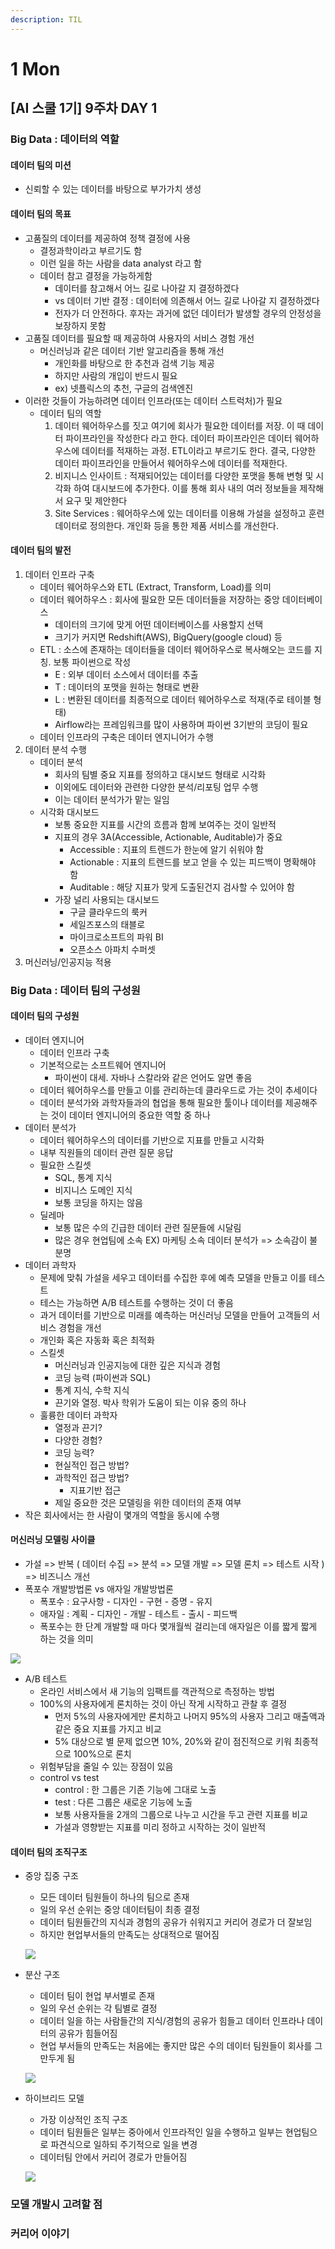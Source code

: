 ```yaml
---
description: TIL
---
```


# 1 Mon

## \[AI 스쿨 1기\] 9주차 DAY 1

### Big Data : 데이터의 역할

#### 데이터 팀의 미션

* 신뢰할 수 있는 데이터를 바탕으로 부가가치 생성

#### 데이터 팀의 목표

* 고품질의 데이터를 제공하여 정책 결정에 사용
  * 결정과학이라고 부르기도 함
  * 이런 일을 하는 사람을 data analyst 라고 함
  * 데이터 참고 결정을 가능하게함
    * 데이터를 참고해서 어느 길로 나아갈 지 결정하겠다
    * vs 데이터 기반 결정 : 데이터에 의존해서 어느 길로 나아갈 지 결정하겠다
    * 전자가 더 안전하다. 후자는 과거에 없던 데이터가 발생할 경우의 안정성을 보장하지 못함
* 고품질 데이터를 필요할 때 제공하여 사용자의 서비스 경험 개선
  * 머신러닝과 같은 데이터 기반 알고리즘을 통해 개선
    * 개인화를 바탕으로 한 추천과 검색 기능 제공
    * 하지만 사람의 개입이 반드시 필요
    * ex\) 넷플릭스의 추천, 구글의 검색엔진
* 이러한 것들이 가능하려면 데이터 인프라\(또는 데이터 스트럭처\)가 필요
  * 데이터 팀의 역할
    1. 데이터 웨어하우스를 짓고 여기에 회사가 필요한 데이터를 저장. 이 때 데이터 파이프라인을 작성한다 라고 한다. 데이터 파이프라인은 데이터 웨어하우스에 데이터를 적재하는 과정. ETL이라고 부르기도 한다. 결국, 다양한 데이터 파이프라인을 만들어서 웨어하우스에 데이터를 적재한다.
    2. 비지니스 인사이트 : 적재되어있는 데이터를  다양한 포맷을 통해 변형 및 시각화 하여 대시보드에 추가한다. 이를 통해 회사 내의 여러 정보들을 제작해서 요구 및 제안한다
    3. Site Services : 웨어하우스에 있는 데이터를 이용해 가설을 설정하고 훈련 데이터로 정의한다. 개인화 등을 통한 제품 서비스를 개선한다. 

#### 데이터 팀의 발전

1. 데이터 인프라 구축
   * 데이터 웨어하우스와 ETL \(Extract, Transform, Load\)를 의미
   * 데이터 웨어하우스 : 회사에 필요한 모든 데이터들을 저장하는 중앙 데이터베이스
     * 데이터의 크기에 맞게 어떤 데이터베이스를 사용할지 선택
     * 크기가 커지면 Redshift\(AWS\), BigQuery\(google cloud\) 등
   * ETL : 소스에 존재하는 데이터들을 데이터 웨어하우스로 복사해오는 코드를 지칭. 보통 파이썬으로 작성
     * E : 외부 데이터 소스에서 데이터를 추출
     * T : 데이터의 포맷을 원하는 형태로 변환
     * L : 변환된 데이터를 최종적으로 데이터 웨어하우스로 적재\(주로 테이블 형태\)
     * Airflow라는 프레임워크를 많이 사용하며 파이썬 3기반의 코딩이 필요
   * 데이터 인프라의 구축은 데이터 엔지니어가 수행
2. 데이터 분석 수행
   * 데이터 분석
     * 회사의 팀별 중요 지표를 정의하고 대시보드 형태로 시각화
     * 이외에도 데이터와 관련한 다양한 분석/리포팅 업무 수행
     * 이는 데이터 분석가가 맡는 일임
   * 시각화 대시보드
     * 보통 중요한 지표를 시간의 흐름과 함께 보여주는 것이 일반적
     * 지표의 경우 3A\(Accessible, Actionable, Auditable\)가 중요
       * Accessible : 지표의 트렌드가 한눈에 알기 쉬워야 함
       * Actionable : 지표의 트렌드를 보고 얻을 수 있는 피드백이 명확해야 함
       * Auditable : 해당 지표가 맞게 도출된건지 검사할 수 있어야 함
     * 가장 널리 사용되는 대시보드
       * 구글 클라우드의 룩커
       * 세일즈포스의 태블로
       * 마이크로소프트의 파워 BI
       * 오픈소스 아파치 수퍼셋
3. 머신러닝/인공지능 적용



### Big Data : 데이터 팀의 구성원

#### 데이터 팀의 구성원

* 데이터 엔지니어
  * 데이터 인프라 구축
  * 기본적으로는 소프트웨어 엔지니어
    * 파이썬이 대세. 자바나 스칼라와 같은 언어도 알면 좋음
  * 데이터 웨어하우스를 만들고 이를 관리하는데 클라우드로 가는 것이 추세이다
  * 데이터 분석가와 과학자들과의 협업을 통해 필요한 툴이나 데이터를 제공해주는 것이 데이터 엔지니어의 중요한 역할 중 하나
* 데이터 분석가
  * 데이터 웨어하우스의 데이터를 기반으로 지표를 만들고 시각화
  * 내부 직원들의 데이터 관련 질문 응답
  * 필요한 스킬셋
    * SQL, 통계 지식
    * 비지니스 도메인 지식
    * 보통 코딩을 하지는 않음
  * 딜레마
    * 보통 많은 수의 긴급한 데이터 관련 질문들에 시달림
    * 많은 경우 현업팀에 소속 EX\) 마케팅 소속 데이터 분석가 =&gt; 소속감이 불분명
* 데이터 과학자
  * 문제에 맞춰 가설을 세우고 데이터를 수집한 후에 예측 모델을 만들고 이를 테스트
  * 테스는 가능하면 A/B 테스트를 수행하는 것이 더 좋음
  * 과거 데이터를 기반으로 미래를 예측하는 머신러닝 모델을 만들어 고객들의 서비스 경험을 개선
  * 개인화 혹은 자동화 혹은 최적화
  * 스킬셋
    * 머신러닝과 인공지능에 대한 깊은 지식과 경험
    * 코딩 능력 \(파이썬과 SQL\)
    * 통계 지식, 수학 지식
    * 끈기와 열정. 박사 학위가 도움이 되는 이유 중의 하나
  * 훌륭한 데이터 과학자
    * 열정과 끈기?
    * 다양한 경험?
    * 코딩 능력?
    * 현실적인 접근 방법?
    * 과학적인 접근 방법?
      * 지표기반 접근
    * 제일 중요한 것은 모델링을 위한 데이터의 존재 여부
* 작은 회사에서는 한 사람이 몇개의 역할을 동시에 수행

#### 머신러닝 모델링 사이클

* 가설 =&gt; 반복 \( 데이터 수집 =&gt; 분석 =&gt; 모델 개발 =&gt; 모델 론치 =&gt; 테스트 시작 \) =&gt; 비즈니스 개선
* 폭포수 개발방법론 vs 애자일 개발방법론
  * 폭포수 : 요구사항 - 디자인 - 구현 - 증명 - 유지
  * 애자일 : 계획 - 디자인 - 개발 - 테스트 - 출시 - 피드백
  * 폭포수는 한 단계 개발할 때 마다 몇개월씩 걸리는데 애자일은 이를 짧게 짧게 하는 것을 의미

![](../../.gitbook/assets/image%20%28189%29.png)

* A/B 테스트
  * 온라인 서비스에서 새 기능의 임팩트를 객관적으로 측정하는 방법
  * 100%의 사용자에게 론치하는 것이 아닌 작게 시작하고 관찰 후 결정
    * 먼저 5%의 사용자에게만 론치하고 나머지 95%의 사용자 그리고 매출액과 같은 중요 지표를 가지고 비교
    * 5% 대상으로 별 문제 없으면 10%, 20%와 같이 점진적으로 키워 최종적으로 100%으로 론치
  * 위험부담을 줄일 수 있는 장점이 있음
  * control vs test
    * control : 한 그룹은 기존 기능에 그대로 노출
    * test : 다른 그룹은 새로운 기능에 노출
    * 보통 사용자들을 2개의 그룹으로 나누고 시간을 두고 관련 지표를 비교
    * 가설과 영향받는 지표를 미리 정하고 시작하는 것이 일반적

#### 데이터 팀의 조직구조

* 중앙 집중 구조

  * 모든 데이터 팀원들이 하나의 팀으로 존재
  * 일의 우선 순위는 중앙 데이터팀이 최종 결정
  * 데이터 팀원들간의 지식과 경험의 공유가 쉬워지고 커리어 경로가 더 잘보임
  * 하지만 현업부서들의 만족도는 상대적으로 떨어짐

  ![](../../.gitbook/assets/image%20%28188%29.png)

* 분산 구조

  * 데이터 팀이 현업 부서별로 존재
  * 일의 우선 순위는 각 팀별로 결정
  * 데이터 일을 하는 사람들간의 지식/경험의 공유가 힘들고 데이터 인프라나 데이터의 공유가 힘들어짐
  * 현업 부서들의 만족도는 처음에는 좋지만 많은 수의 데이터 팀원들이 회사를 그만두게 됨

  ![](../../.gitbook/assets/image%20%28196%29.png)

* 하이브리드 모델

  * 가장 이상적인 조직 구조
  * 데이터 팀원들은 일부는 중아에서 인프라적인 일을 수행하고 일부는 현업팀으로 파견식으로 일하되 주기적으로 일을 변경
  * 데이터팀 안에서 커리어 경로가 만들어짐

  ![](../../.gitbook/assets/image%20%28199%29.png)



### 모델 개발시 고려할 점









### 커리어 이야기











